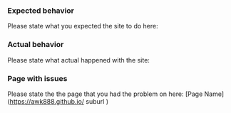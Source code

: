 ### Expected behavior
Please state what you expected the site to do here:

### Actual behavior
Please state what actual happened with the site:

### Page with issues
Please state the the page that you had the problem on here: [Page Name](https://awk888.github.io/ suburl )
